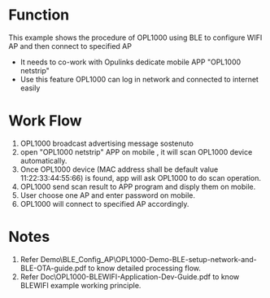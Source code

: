# Function
This example shows the procedure of OPL1000 using BLE to configure WIFI AP and then connect to specified AP

- It needs to co-work with Opulinks dedicate mobile APP "OPL1000 netstrip" 
- Use this feature OPL1000 can log in network and connected to internet easily 

# Work Flow

1. OPL1000 broadcast advertising message sostenuto 
2. open "OPL1000 netstrip" APP on mobile , it will scan OPL1000 device automatically. 
3. Once OPL1000 device (MAC address shall be default value 11:22:33:44:55:66) is found, app will ask OPL1000 to do scan operation.
4. OPL1000 send scan result to APP program and disply them on mobile. 
5. User choose one AP and enter password on mobile. 
6. OPL1000 will connect to specified AP accordingly.     



# Notes

1. Refer Demo\BLE_Config_AP\OPL1000-Demo-BLE-setup-network-and-BLE-OTA-guide.pdf to know detailed processing flow.
2. Refer Doc\OPL1000-BLEWIFI-Application-Dev-Guide.pdf  to know BLEWIFI example working principle. 
